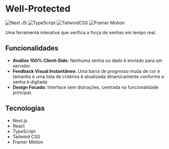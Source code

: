 # Well-Protected

![Next JS](https://img.shields.io/badge/Next-black?style=for-the-badge&logo=next.js&logoColor=white)
![TypeScript](https://img.shields.io/badge/typescript-%23007ACC.svg?style=for-the-badge&logo=typescript&logoColor=white)
![TailwindCSS](https://img.shields.io/badge/tailwindcss-%2306B6D4.svg?style=for-the-badge&logo=tailwindcss&logoColor=white)
![Framer Motion](https://img.shields.io/badge/Framer%20Motion-0055FF?style=for-the-badge&logo=framer&logoColor=white)

Uma ferramenta interativa que verifica a força de senhas em tempo real.

## Funcionalidades

- **Análise 100% Client-Side:** Nenhuma senha ou dado é enviado para um servidor.
- **Feedback Visual Instantâneo:** Uma barra de progresso muda de cor e tamanho e uma lista de critérios é atualizada dinamicamente conforme a senha é digitada.
- **Design Focado:** Interface sem distrações, centrada na funcionalidade principal.

## Tecnologias

- Next.js
- React
- TypeScript
- Tailwind CSS
- Framer Motion